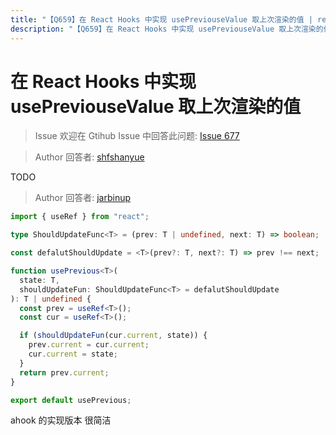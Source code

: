 ```yaml
---
title: "【Q659】在 React Hooks 中实现 usePreviouseValue 取上次渲染的值 | react高频面试题"
description: "【Q659】在 React Hooks 中实现 usePreviouseValue 取上次渲染的值 字节跳动面试题、阿里腾讯面试题、美团小米面试题。"
---
```


# 在 React Hooks 中实现 usePreviouseValue 取上次渲染的值

> Issue
> 欢迎在 Gtihub Issue 中回答此问题: [Issue 677](https://github.com/shfshanyue/Daily-Question/issues/677)

> Author
> 回答者: [shfshanyue](https://github.com/shfshanyue)

TODO

> Author
> 回答者: [jarbinup](https://github.com/jarbinup)

```ts
import { useRef } from "react";

type ShouldUpdateFunc<T> = (prev: T | undefined, next: T) => boolean;

const defalutShouldUpdate = <T>(prev?: T, next?: T) => prev !== next;

function usePrevious<T>(
  state: T,
  shouldUpdateFun: ShouldUpdateFunc<T> = defalutShouldUpdate
): T | undefined {
  const prev = useRef<T>();
  const cur = useRef<T>();

  if (shouldUpdateFun(cur.current, state)) {
    prev.current = cur.current;
    cur.current = state;
  }
  return prev.current;
}

export default usePrevious;
```

ahook 的实现版本 很简洁
